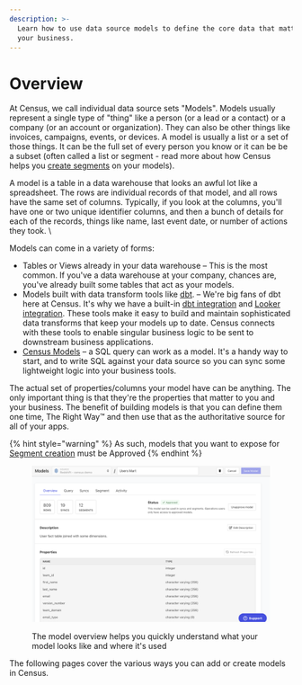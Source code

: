 ```yaml
---
description: >-
  Learn how to use data source models to define the core data that matters for
  your business.
---
```


# Overview

At Census, we call individual data source sets "Models". Models usually represent a single type of "thing" like a person (or a lead or a contact) or a company (or an account or organization). They can also be other things like invoices, campaigns, events, or devices. A model is usually a list or a set of those things. It can be the full set of every person you know or it can be be a subset (often called a list or segment - read more about how Census helps you [create segments](../segments/getting-started.md) on your models).

A model is a table in a data warehouse that looks an awful lot like a spreadsheet. The rows are individual records of that model, and all rows have the same set of columns. Typically, if you look at the columns, you'll have one or two unique identifier columns, and then a bunch of details for each of the records, things like name, last event date, or number of actions they took. \


Models can come in a variety of forms:

* Tables or Views already in your data warehouse – This is the most common. If you've a data warehouse at your company, chances are, you've already built some tables that act as your models.
* Models built with data transform tools like [dbt](https://www.getdbt.com/). – We're big fans of dbt here at Census. It's why we have a built-in [dbt integration](native-dbt-integration.md) and [Looker integration](looker.md). These tools make it easy to build and maintain sophisticated data transforms that keep your models up to date. Census connects with these tools to enable singular business logic to be sent to downstream business applications.
* [Census Models](census-models.md) – a SQL query can work as a model. It's a handy way to start, and to write SQL against your data source so you can sync some lightweight logic into your business tools.

The actual set of properties/columns your model have can be anything. The only important thing is that they're the properties that matter to you and your business. The benefit of building models is that you can define them one time, The Right Way™ and then use that as the authoritative source for all of your apps.

{% hint style="warning" %}
As such, models that you want to expose for [Segment creation](../segments/getting-started.md) must be Approved
{% endhint %}

<figure><img src="../.gitbook/assets/image (2).png" alt=""><figcaption><p>The model overview helps you quickly understand what your model looks like and where it's used</p></figcaption></figure>

The following pages cover the various ways you can add or create models in Census.&#x20;
